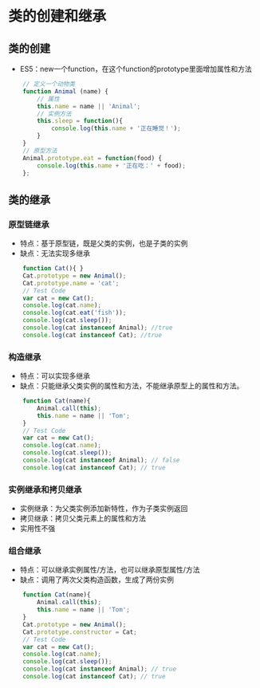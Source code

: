 # 类的创建和继承

## 类的创建

* ES5：new一个function，在这个function的prototype里面增加属性和方法

```javascript
    // 定义一个动物类
    function Animal (name) {
        // 属性
        this.name = name || 'Animal';
        // 实例方法
        this.sleep = function(){
            console.log(this.name + '正在睡觉！');
        }
    }
    // 原型方法
    Animal.prototype.eat = function(food) {
        console.log(this.name + '正在吃：' + food);
    };
```

## 类的继承

### 原型链继承

* 特点：基于原型链，既是父类的实例，也是子类的实例
* 缺点：无法实现多继承

```javascript
    function Cat(){ }
    Cat.prototype = new Animal();
    Cat.prototype.name = 'cat';
    // Test Code
    var cat = new Cat();
    console.log(cat.name);
    console.log(cat.eat('fish'));
    console.log(cat.sleep());
    console.log(cat instanceof Animal); //true
    console.log(cat instanceof Cat); //true
```

### 构造继承

* 特点：可以实现多继承
* 缺点：只能继承父类实例的属性和方法，不能继承原型上的属性和方法。

```javascript
    function Cat(name){
        Animal.call(this);
        this.name = name || 'Tom';
    }
    // Test Code
    var cat = new Cat();
    console.log(cat.name);
    console.log(cat.sleep());
    console.log(cat instanceof Animal); // false
    console.log(cat instanceof Cat); // true
```

### 实例继承和拷贝继承

* 实例继承：为父类实例添加新特性，作为子类实例返回
* 拷贝继承：拷贝父类元素上的属性和方法
* 实用性不强

### 组合继承

* 特点：可以继承实例属性/方法，也可以继承原型属性/方法
* 缺点：调用了两次父类构造函数，生成了两份实例

```javascript
    function Cat(name){
        Animal.call(this);
        this.name = name || 'Tom';
    }
    Cat.prototype = new Animal();
    Cat.prototype.constructor = Cat;
    // Test Code
    var cat = new Cat();
    console.log(cat.name);
    console.log(cat.sleep());
    console.log(cat instanceof Animal); // true
    console.log(cat instanceof Cat); // true
```
